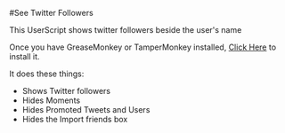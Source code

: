 #See Twitter Followers

This UserScript shows twitter followers beside the user's name

Once you have GreaseMonkey or TamperMonkey installed, [Click Here](https://github.com/queuedandready/See-Twitter-Followers/raw/master/see-twitter-followers.user.js) to install it.

It does these things: 

 - Shows Twitter followers
 - Hides Moments
 - Hides Promoted Tweets and Users
 - Hides the Import friends box
